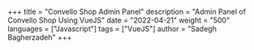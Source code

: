 +++
title = "Convello Shop Admin Panel"
description = "Admin Panel of Convello Shop Using VueJS"
date = "2022-04-21"
weight = "500"
languages = ["Javascript"]
tags = ["VueJS"]
author = "Sadegh Bagherzadeh"
+++

